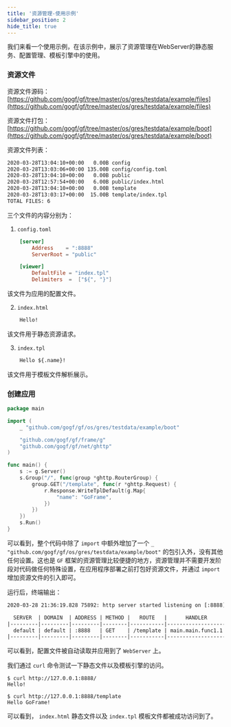 ```yaml
---
title: '资源管理-使用示例'
sidebar_position: 2
hide_title: true
---
```


我们来看一个使用示例，在该示例中，展示了资源管理在WebServer的静态服务、配置管理、模板引擎中的使用。

### 资源文件

资源文件源码： [https://github.com/gogf/gf/tree/master/os/gres/testdata/example/files](https://github.com/gogf/gf/tree/master/os/gres/testdata/example/files)

资源文件打包： [https://github.com/gogf/gf/tree/master/os/gres/testdata/example/boot](https://github.com/gogf/gf/tree/master/os/gres/testdata/example/boot)

资源文件列表：

```bash
2020-03-28T13:04:10+00:00   0.00B config
2020-03-28T13:03:06+00:00 135.00B config/config.toml
2020-03-28T13:04:10+00:00   0.00B public
2020-03-28T12:57:54+00:00   6.00B public/index.html
2020-03-28T13:04:10+00:00   0.00B template
2020-03-28T13:03:17+00:00  15.00B template/index.tpl
TOTAL FILES: 6

```

三个文件的内容分别为：

1. `config.toml`




```toml
    [server]
        Address    = ":8888"
        ServerRoot = "public"

    [viewer]
        DefaultFile = "index.tpl"
        Delimiters  =  ["${", "}"]
```


该文件为应用的配置文件。

2. `index.html`




```html
    Hello!
```


该文件用于静态资源请求。

3. `index.tpl`




```html
    Hello ${.name}!
```


该文件用于模板文件解析展示。


### 创建应用

```go
package main

import (
    _ "github.com/gogf/gf/os/gres/testdata/example/boot"

    "github.com/gogf/gf/frame/g"
    "github.com/gogf/gf/net/ghttp"
)

func main() {
    s := g.Server()
    s.Group("/", func(group *ghttp.RouterGroup) {
        group.GET("/template", func(r *ghttp.Request) {
            r.Response.WriteTplDefault(g.Map{
                "name": "GoFrame",
            })
        })
    })
    s.Run()
}

```

可以看到，整个代码中除了 `import` 中额外增加了一个 `_ "github.com/gogf/gf/os/gres/testdata/example/boot"` 的包引入外，没有其他任何设置。这也是 `GF` 框架的资源管理比较便捷的地方，资源管理并不需要开发阶段对代码做任何特殊设置，在应用程序部署之前打包好资源文件，并通过 `import` 增加资源文件的引入即可。

运行后，终端输出：

```html
2020-03-28 21:36:19.828 75892: http server started listening on [:8888]

  SERVER  | DOMAIN  | ADDRESS | METHOD |   ROUTE   |      HANDLER      | MIDDLEWARE
|---------|---------|---------|--------|-----------|-------------------|------------|
  default | default | :8888   | GET    | /template | main.main.func1.1 |
|---------|---------|---------|--------|-----------|-------------------|------------|

```

可以看到，配置文件被自动读取并应用到了 `WebServer` 上。

我们通过 `curl` 命令测试一下静态文件以及模板引擎的访问。

```shell
$ curl http://127.0.0.1:8888/
Hello!

$ curl http://127.0.0.1:8888/template
Hello GoFrame!

```

可以看到， `index.html` 静态文件以及 `index.tpl` 模板文件都被成功访问到了。